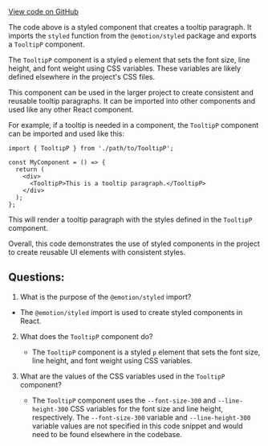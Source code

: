 [View code on GitHub](https://github.com/technologiestiftung/kulturdaten-frontend/blob/master/components/tooltip/TooltipContent.tsx)

The code above is a styled component that creates a tooltip paragraph. It imports the `styled` function from the `@emotion/styled` package and exports a `TooltipP` component. 

The `TooltipP` component is a styled `p` element that sets the font size, line height, and font weight using CSS variables. These variables are likely defined elsewhere in the project's CSS files. 

This component can be used in the larger project to create consistent and reusable tooltip paragraphs. It can be imported into other components and used like any other React component. 

For example, if a tooltip is needed in a component, the `TooltipP` component can be imported and used like this:

```
import { TooltipP } from './path/to/TooltipP';

const MyComponent = () => {
  return (
    <div>
      <TooltipP>This is a tooltip paragraph.</TooltipP>
    </div>
  );
};
```

This will render a tooltip paragraph with the styles defined in the `TooltipP` component. 

Overall, this code demonstrates the use of styled components in the project to create reusable UI elements with consistent styles.
## Questions: 
 1. What is the purpose of the `@emotion/styled` import?
   - The `@emotion/styled` import is used to create styled components in React.

2. What does the `TooltipP` component do?
   - The `TooltipP` component is a styled `p` element that sets the font size, line height, and font weight using CSS variables.

3. What are the values of the CSS variables used in the `TooltipP` component?
   - The `TooltipP` component uses the `--font-size-300` and `--line-height-300` CSS variables for the font size and line height, respectively. The `--font-size-300` variable and `--line-height-300` variable values are not specified in this code snippet and would need to be found elsewhere in the codebase.